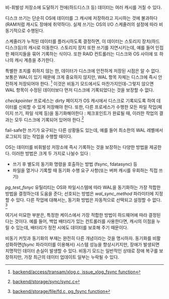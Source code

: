 
비-휘발성 저장소에 도달하기 전에(하드디스크 등) 데이터는 여러 캐시를 거칠 수 있다.

디스크 쓰기는 단순히 OS에 데이터를 그 캐시에 저장하라고 지시하는 것에 불과하다(RAM처럼 캐시도 장애에 취약하다). 실제 쓰기는 OS의 I/O 스케줄러의 설정에 따라 비동기적으로 수행된다.

스케줄러가 누적된 데이터를 플러시하도록 결정하면, 이 데이터는 스토리지 장치(하드디스크등)의 캐시로 이동한다. 스토리지 장치 또한 쓰기를 지연시키는데, 예를 들어 인접한 페이지들을 묶어 기록하는 식이다. 또한 RAID 컨트롤러는 디스크와 OS 사이에 또 하나의 캐시 계층을 추가한다.

특별한 조치를 취하지 않는 한, 데이터가 디스크에 안전하게 저장된 시점은 알 수 없다. 보통은 WAL이 있기 때문에 크게 중요하지 않지만, WAL 항목 자체는 디스크에 즉시 안전하게 저장되어야 한다. [^1]
이것은 비동기 모드에서도 마찬가지인데-그렇지 않으면 WAL 항목이 수정된 데이터보다 먼저 디스크에 기록되었다는 것을 보장할 수 없다.

*checkpointer* 프로세스는 dirty 페이지가 OS 캐시에서 디스크로 기록되도록 하여 데이터를 신뢰할 수 있게 저장해야 한다. 또한, 다른 프로세스가 수행한 모든 파일 작업(페이지 쓰기, 파일 삭제 등)을 동기화해야한다 : 체크포인트가 완료될 때, 이러한 작업의 결과는 모두 디스크에 기록되어 있어야 한다.[^2]

fail-safe한 쓰기가 요구되는 다른 상황들도 있는데, 예를 들어 최소한의 WAL 레벨에서 로그되지 않는  작업을 수행할 때이다.

OS는 데이터를 비휘발성 저장소에 즉시 기록하는 것을 보장하는 다양한 방법을 제공한다. 이러한 방법은 크게 두 가지로 나뉠수 있다 :
- 쓰기 후 별도의 동기화 명령을 호출하는 방법 (fsync, fdatasync) 등
- 파일을 열거나 기록할 때 동기화 수행 요구 사항(또는 버퍼 캐시를 우회하는 직접 쓰기)

*pg_test_fsnyc* 유틸리티는 OS와 파일시스템에 따라 WAL을 동기화하는 가장 적합한 방법을 결정하는데 도움을 준다; 선호되는 방법은 *wal_sync_method* 파라미터에 지정할 수 있다.
다른 작업에 대해서는, 동기화 방법은 자동적으로 선택되고 설정할 수 없다. [^3]

여기서 미묘한 부분은, 특정한 케이스에서 가장 적합한 방법이 하드웨어에 따라 결정된다는 것이다.
예를 들어, 백업 배터리가 있는 컨트롤러를 사용한다면, 캐시의 이점을 누릴 수 있는데, 배터리가 정전 시에도 데이터를 보호해 주기 때문이다.

비동기 커밋과 동기화의 부재는 완전히 다른 개념이라는 것을 명시하자. 동기화를 비활성화하면(*fsync* 파라미터를 이용해서) 시스템 성능을 향상시키지만, 장애가 발생되면 치명적인 데이터 손실이 발생할 수 있다.
비동기 모드는 일반적인 상태로 장애 복구를 보장하지만, 가장 최근의 데이터 업데이트 일부는 누락될 수 있다.





[^1]:[backend/access/transam/xlog.c, issue_xlog_fsync function](https://git.postgresql.org/gitweb/?p=postgresql.git;a=blob;f=src/backend/access/transam/xlog.c;hb=REL_14_STABLE)

[^2]:[backend/storage/sync/sync.c](https://git.postgresql.org/gitweb/?p=postgresql.git;a=blob;f=src/backend/storage/sync/sync.c;hb=REL_14_STABLE)

[^3]:[backend/storage/file/fd.c, pg_fsync function](https://git.postgresql.org/gitweb/?p=postgresql.git;a=blob;f=src/backend/storage/file/fd.c;hb=REL_14_STABLE)